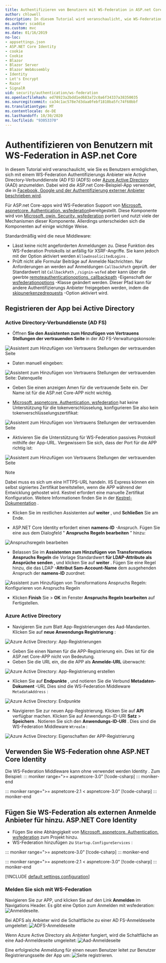 ```yaml
---
title: Authentifizieren von Benutzern mit WS-Federation in ASP.net Core
author: chlowell
description: In diesem Tutorial wird veranschaulicht, wie WS-Federation in einer ASP.net Core-App verwendet wird.
ms.author: scaddie
ms.custom: mvc
ms.date: 01/16/2019
no-loc:
- appsettings.json
- ASP.NET Core Identity
- cookie
- Cookie
- Blazor
- Blazor Server
- Blazor WebAssembly
- Identity
- Let's Encrypt
- Razor
- SignalR
uid: security/authentication/ws-federation
ms.openlocfilehash: ed78923a2bdd1ed683a72c0a6f34337a38350035
ms.sourcegitcommit: ca34c1ac578e7d3daa0febf1810ba5fc74f60bbf
ms.translationtype: MT
ms.contentlocale: de-DE
ms.lasthandoff: 10/30/2020
ms.locfileid: "93053370"
---
```

# <a name="authenticate-users-with-ws-federation-in-aspnet-core"></a>Authentifizieren von Benutzern mit WS-Federation in ASP.net Core

In diesem Tutorial wird veranschaulicht, wie Sie es Benutzern ermöglichen, sich mit einem WS-Federation Authentifizierungs Anbieter wie Active Directory-Verbunddienste (AD FS) (ADFS) oder [Azure Active Directory](/azure/active-directory/) (AAD) anzumelden. Dabei wird die ASP.net Core-Beispiel-App verwendet, die in [Facebook, Google und der Authentifizierung externer Anbieter beschrieben wird](xref:security/authentication/social/index).

Für ASP.net Core-apps wird WS-Federation Support von [Microsoft. aspnetcore. Authentication. wsfederation](https://www.nuget.org/packages/Microsoft.AspNetCore.Authentication.WsFederation)bereitgestellt. Diese Komponente wird von [Microsoft. owin. Security. wsfederation](https://www.nuget.org/packages/Microsoft.Owin.Security.WsFederation) portiert und nutzt viele der Mechanismen dieser Komponente. Allerdings unterscheiden sich die Komponenten auf einige wichtige Weise.

Standardmäßig wird die neue Middleware:

* Lässt keine nicht angeforderten Anmeldungen zu. Diese Funktion des WS-Federation Protokolls ist anfällig für XSRF-Angriffe. Sie kann jedoch mit der Option aktiviert werden `AllowUnsolicitedLogins` .
* Prüft nicht alle Formular Beiträge auf Anmelde Nachrichten. Nur Anforderungen an werden auf Anmeldungen `CallbackPath` geprüft. der Standardwert ist `CallbackPath` , `/signin-wsfed` aber kann über die geerbte [remoteauthenticationoptions. callbackpath](/dotnet/api/microsoft.aspnetcore.authentication.remoteauthenticationoptions.callbackpath) -Eigenschaft der [wsfederationoptions](/dotnet/api/microsoft.aspnetcore.authentication.wsfederation.wsfederationoptions) -Klasse geändert werden. Dieser Pfad kann für andere Authentifizierungs Anbieter freigegeben werden, indem die [skipunerkenzedrequests](/dotnet/api/microsoft.aspnetcore.authentication.wsfederation.wsfederationoptions.skipunrecognizedrequests) -Option aktiviert wird.

## <a name="register-the-app-with-active-directory"></a>Registrieren der App bei Active Directory

### <a name="active-directory-federation-services"></a>Active Directory-Verbunddienste (AD FS)

* Öffnen **Sie den Assistenten zum Hinzufügen von Vertrauens Stellungen der vertrauenden Seite** in der AD FS-Verwaltungskonsole:

![Assistent zum Hinzufügen von Vertrauens Stellungen der vertrauenden Seite](ws-federation/_static/AdfsAddTrust.png)

* Daten manuell eingeben:

![Assistent zum Hinzufügen von Vertrauens Stellungen der vertrauenden Seite: Datenquelle](ws-federation/_static/AdfsSelectDataSource.png)

* Geben Sie einen anzeigen Amen für die vertrauende Seite ein. Der Name ist für die ASP.net Core-APP nicht wichtig.

* [Microsoft. aspnetcore. Authentication. wsfederation](https://www.nuget.org/packages/Microsoft.AspNetCore.Authentication.WsFederation) hat keine Unterstützung für die tokenverschlüsselung, konfigurieren Sie also kein tokenverschlüsselungszertifikat:

![Assistent zum Hinzufügen von Vertrauens Stellungen der vertrauenden Seite](ws-federation/_static/AdfsConfigureCert.png)

* Aktivieren Sie die Unterstützung für WS-Federation passives Protokoll mithilfe der App-URL. Vergewissern Sie sich, dass der Port für die APP richtig ist:

![Assistent zum Hinzufügen von Vertrauens Stellungen der vertrauenden Seite](ws-federation/_static/AdfsConfigureUrl.png)

> [!NOTE]
> Dabei muss es sich um eine HTTPS-URL handeln. IIS Express können ein selbst signiertes Zertifikat bereitstellen, wenn die APP während der Entwicklung gehostet wird. Kestrel erfordert eine manuelle Zertifikat Konfiguration. Weitere Informationen finden Sie in der [Kestrel-Dokumentation](xref:fundamentals/servers/kestrel) .

* Klicken Sie im restlichen Assistenten auf **weiter** , und **Schließen** Sie am Ende.

* ASP.NET Core Identity erfordert einen **namens-ID** -Anspruch. Fügen Sie eine aus dem Dialogfeld " **Anspruchs Regeln bearbeiten** " hinzu:

![Anspruchsregeln bearbeiten](ws-federation/_static/EditClaimRules.png)

* Belassen Sie im **Assistenten zum Hinzufügen von Transformations Anspruchs Regeln** die Vorlage Standardwert **für LDAP-Attribute als Ansprüche senden** , und klicken Sie auf **weiter** . Fügen Sie eine Regel hinzu, die das LDAP **-Attribut Sam-Account-Name** dem ausgehenden Anspruch der **namens-ID** zuordnet:

![Assistent zum Hinzufügen von Transformations Anspruchs Regeln: Konfigurieren von Anspruchs Regeln](ws-federation/_static/AddTransformClaimRule.png)

* Klicken **Finish** Sie  >  **OK** im Fenster **Anspruchs Regeln bearbeiten** auf Fertigstellen.

### <a name="azure-active-directory"></a>Azure Active Directory

* Navigieren Sie zum Blatt App-Registrierungen des Aad-Mandanten. Klicken Sie auf **neue Anwendungs Registrierung** :

![Azure Active Directory: App-Registrierungen](ws-federation/_static/AadNewAppRegistration.png)

* Geben Sie einen Namen für die APP-Registrierung ein. Dies ist für die ASP.net Core-APP nicht von Bedeutung.
* Geben Sie die URL ein, die die APP als **Anmelde-URL** überwacht:

![Azure Active Directory: App-Registrierung erstellen](ws-federation/_static/AadCreateAppRegistration.png)

* Klicken Sie auf **Endpunkte** , und notieren Sie die Verbund **Metadaten-Dokument** -URL Dies sind die WS-Federation Middleware `MetadataAddress` :

![Azure Active Directory: Endpunkte](ws-federation/_static/AadFederationMetadataDocument.png)

* Navigieren Sie zur neuen App-Registrierung. Klicken Sie auf **API** verfügbar machen. Klicken Sie auf Anwendungs-ID-URI **Satz**  >  **Speichern** . Notieren Sie sich den  **Anwendungs-ID-URI** . Dies sind die WS-Federation Middleware `Wtrealm` :

![Azure Active Directory: Eigenschaften der APP-Registrierung](ws-federation/_static/AadAppIdUri.png)

## <a name="use-ws-federation-without-no-locaspnet-core-identity"></a>Verwenden Sie WS-Federation ohne ASP.NET Core Identity

Die WS-Federation Middleware kann ohne verwendet werden Identity . Zum Beispiel:
::: moniker range=">= aspnetcore-3.0"
[!code-csharp[](ws-federation/samples/StartupNon31.cs?name=snippet)]
::: moniker-end

::: moniker range=">= aspnetcore-2.1 < aspnetcore-3.0"
[!code-csharp[](ws-federation/samples/StartupNon21.cs?name=snippet)]
::: moniker-end

## <a name="add-ws-federation-as-an-external-login-provider-for-no-locaspnet-core-identity"></a>Fügen Sie WS-Federation als externen Anmelde Anbieter für hinzu. ASP.NET Core Identity

* Fügen Sie eine Abhängigkeit von [Microsoft. aspnetcore. Authentication. wsfederation](https://www.nuget.org/packages/Microsoft.AspNetCore.Authentication.WsFederation) zum Projekt hinzu.
* WS-Federation hinzufügen zu `Startup.ConfigureServices` :

::: moniker range=">= aspnetcore-3.0"
[!code-csharp[](ws-federation/samples/Startup31.cs?name=snippet)]
::: moniker-end

::: moniker range=">= aspnetcore-2.1 < aspnetcore-3.0"
[!code-csharp[](ws-federation/samples/Startup21.cs?name=snippet)]
::: moniker-end

[!INCLUDE [default settings configuration](social/includes/default-settings.md)]

### <a name="log-in-with-ws-federation"></a>Melden Sie sich mit WS-Federation

Navigieren Sie zur APP, und klicken Sie auf den Link **Anmelden** im Navigations Header. Es gibt eine Option zum Anmelden mit wsfederation: ![ Anmeldeseite.](ws-federation/_static/WsFederationButton.png)

Bei ADFS als Anbieter wird die Schaltfläche zu einer AD FS-Anmeldeseite umgeleitet: ![ ADFS-Anmeldeseite](ws-federation/_static/AdfsLoginPage.png)

Wenn Azure Active Directory als Anbieter fungiert, wird die Schaltfläche an eine Aad-Anmeldeseite umgeleitet: ![ Aad-Anmeldeseite](ws-federation/_static/AadSignIn.png)

Eine erfolgreiche Anmeldung für einen neuen Benutzer leitet zur Benutzer Registrierungsseite der App um: ![ Seite registrieren.](ws-federation/_static/Register.png)
